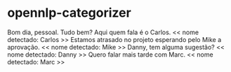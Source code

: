 # opennlp-categorizer

Bom dia, pessoal. 
Tudo bem? 
Aqui quem fala é o Carlos. << nome detectado: Carlos >>
Estamos atrasado no projeto esperando pelo Mike a aprovação. << nome detectado: Mike >>
Danny, tem alguma sugestão? << nome detectado: Danny >>
Quero falar mais tarde com Marc. << nome detectado: Marc >>

